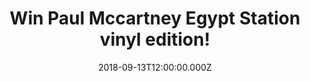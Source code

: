 ---
campaign-uuid: "c-35648fd9-c4b2-4344-8ee4-04864c15c61e"
type: "Competition"
category: "Music"
date: "2018-09-13T12:00:00.000Z"
end-date: "2018-10-13T23:59:00.000Z"
disable-form: false
is_promoted: false
has_entry_page: true
title: "Win Paul Mccartney Egypt Station vinyl edition!"
competition-description: "<p>Opening Station, I Don’t Know, Come On To Me… are his\
  \ brand new hits… YES! get ready: Paul Mccartney is back and this time he’s releasing\
  \ his first solo LP in five years: Egypt Station!</p>\r\n<p>And that's not all:\
  \ we have managed to get our hands on his brand new album Egypt Station vinyl edition\
  \ to one of our lucky NME readers!</p>\r\n<p>Want it? You know what to do!</p>"
hero-header: "Win Paul Mccartney Egypt Station vinyl edition!"
terms-confirmation: "N/A"
banner-img: "https://assets.expresslyapp.com/asset-d1b6a553-9e10-4582-a436-1b9d464c5847.jpg"
logo-left-href: "aaa.nme.com"
logo-left-image: "https://assets.expresslyapp.com/asset-07eb481c-51d3-4de9-84d9-d7e583c71ff0.jpg"
logo-left-title: "NME AAA"
bg-image-hero: "https://assets.expresslyapp.com/asset-fa958b8c-6cf6-45c3-99d3-faad1201876d.jpg"
bg-image-first: "https://assets.expresslyapp.com/asset-e7d73d54-fc22-43d3-bee8-a636e5afb74c.jpg"
section1-content: "<p>Egypt Station is a record that’s going to delight Maccas fans\
  \ and most important The Beatles fans! It reveals the magnificent Paul Mccartney\
  \ itself to be another well-crafted collection of confections!</p>\r\n<p>Egypt Station\
  \ is a collection of melodic statements by the rock’s greatest optimist. If you\
  \ are Paul Mccartney’s biggest fan, don’t miss the opportunity of winning his best\
  \ solo album Egypt Station. Enter the form below for a chance to win and it could\
  \ be yours!</p>"
entry-title: "Win Paul Mccartney Egypt Station vinyl edition!"
entry-content: "Enter the draw to win Paul Mccartney Egypt Station vinyl edition by\
  \ completing the form below before 23:59 on 13th of September 2018."
has-winner: false
prize-description: "Paul Mccartney Egypt Station vinyl edition"
special-conditions: "Multiple entries are allowed up to one every day."
country-restrictions:
- "GB"
---